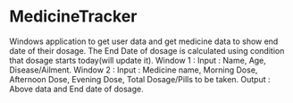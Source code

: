 # MedicineTracker
Windows application to get user data and get medicine data to show end date of their dosage.
The End Date of dosage is calculated using condition that dosage starts today(will update it).
Window 1 :
          Input : Name, Age, Disease/Ailment.
Window 2 :
          Input : Medicine name, Morning Dose, Afternoon Dose, Evening Dose, Total Dosage/Pills to be taken.
          Output : Above data and End date of dosage.
